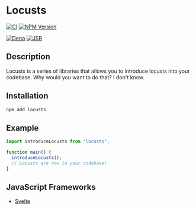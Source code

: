 # Locusts

[![CI](https://github.com/locusts-r-us/locusts/actions/workflows/node.yml/badge.svg)](https://github.com/locusts-r-us/locusts/actions/workflows/node.yml)
[![NPM Version](https://img.shields.io/npm/v/locusts?logo=npm&label=NPM%20Package)](https://www.npmjs.com/package/locusts)

[![Deno](https://github.com/locusts-r-us/locusts/actions/workflows/deno.yml/badge.svg)](https://github.com/locusts-r-us/locusts/actions/workflows/deno.yml)
[![JSR](https://jsr.io/badges/@locusts-r-us/locusts)](https://jsr.io/@locusts-r-us/locusts)

## Description

Locusts is a series of libraries that allows you to introduce locusts into your
codebase. Why would you want to do that? I don't know.

## Installation

```sh
npm add locusts
```

## Example

```typescript
import introduceLocusts from "locusts";

function main() {
  introduceLocusts();
  // Locusts are now in your codebase!
}
```

## JavaScript Frameworks

- [Svelte](../svelte/README.md)
